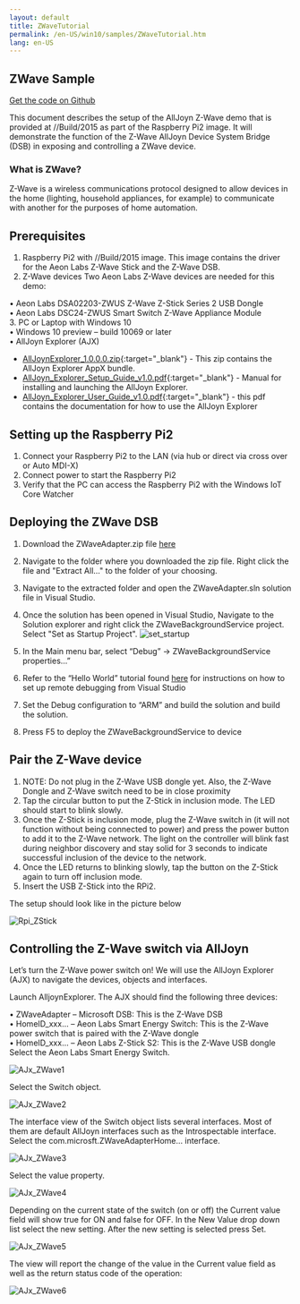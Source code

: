 ```yaml
---
layout: default
title: ZWaveTutorial
permalink: /en-US/win10/samples/ZWaveTutorial.htm
lang: en-US
---
```


## ZWave Sample

[Get the code on Github](https://github.com/ms-iot/samples/blob/develop/AllJoyn/AllJoynZWaveDemo/ZWaveAdapter.zip?raw=true)

This document describes the setup of the AllJoyn Z-Wave demo that is provided at //Build/2015 as part of the Raspberry Pi2 image. It will demonstrate the function of the Z-Wave AllJoyn Device System Bridge (DSB) in exposing and controlling a ZWave device. 

### What is ZWave?

Z-Wave is a wireless communications protocol designed to allow devices in the home (lighting, household appliances, for example) to communicate with another for the purposes of home automation.

## Prerequisites

1. Raspberry Pi2 with //Build/2015 image. This image contains the driver for the Aeon Labs Z-Wave Stick and the Z-Wave DSB. 
2. Z-Wave devices  Two Aeon Labs Z-Wave devices are needed for this demo: 

  • Aeon Labs DSA02203-ZWUS Z-Wave Z-Stick Series 2 USB Dongle  
  • Aeon Labs DSC24-ZWUS Smart Switch Z-Wave Appliance Module   
3. PC or Laptop with Windows 10   
  • Windows 10 preview – build 10069 or later  
  • AllJoyn Explorer (AJX) 
  
  * [AllJoynExplorer_1.0.0.0.zip](https://github.com/ms-iot/samples/blob/develop/AllJoyn/AllJoynExplorer/AllJoynExplorer_1.0.0.0.zip?raw=true){:target="_blank"} - This zip contains the AllJoyn Explorer AppX bundle.
  * [AllJoyn_Explorer_Setup_Guide_v1.0.pdf](https://github.com/ms-iot/samples/blob/develop/AllJoyn/AllJoynExplorer/AllJoyn_Explorer_Setup_Guide_v1.0.pdf?raw=true){:target="_blank"} - Manual for installing and launching the AllJoyn Explorer.
  * [AllJoyn_Explorer_User_Guide_v1.0.pdf](https://github.com/ms-iot/samples/blob/develop/AllJoyn/AllJoynExplorer/AllJoyn_Explorer_User_Guide_v1.0.pdf?raw=true){:target="_blank"} - this pdf contains the documentation for how to use the AllJoyn Explorer

## Setting up the Raspberry Pi2   

1. Connect your Raspberry Pi2 to the LAN (via hub or direct via cross over or Auto MDI-X)
2. Connect power to start the Raspberry Pi2
3. Verify that the PC can access the Raspberry Pi2 with the Windows IoT Core Watcher   
  
## Deploying the ZWave DSB  

1. Download the ZWaveAdapter.zip file [here](https://github.com/ms-iot/samples/blob/develop/AllJoyn/AllJoynZWaveDemo/ZWaveAdapter.zip?raw=true)
2. Navigate to the folder where you downloaded the zip file. Right click the file and "Extract All..." to the folder of your choosing.
3. Navigate to the extracted folder and open the ZWaveAdapter.sln solution file in Visual Studio.
4. Once the solution has been opened in Visual Studio, Navigate to the Solution explorer and right click the ZWaveBackgroundService project. Select "Set as Startup Project". ![set_startup]({{site.baseurl}}/images/AllJoyn/startup_proj.png)

5. 	In the Main menu bar, select “Debug” -> ZWaveBackgroundService properties…”
6.	Refer to the “Hello World” tutorial found [here](http://ms-iot.github.io/content/en-US/win10/samples/HelloWorld.htm) for instructions on how to set up remote debugging from Visual Studio
7.	Set the Debug configuration to “ARM” and build the solution and build the solution.
8.	Press F5 to deploy the ZWaveBackgroundService to device

## Pair the Z-Wave device  

1. NOTE: Do not plug in the Z-Wave USB dongle yet. Also, the Z-Wave Dongle and Z-Wave switch need to be in close proximity  
2. Tap the circular button to put the Z-Stick in inclusion mode.  The LED should start to blink slowly.   
3. Once the Z-Stick is inclusion mode, plug the Z-Wave switch in (it will not function without being connected to power) and press the power button to add it to the Z-Wave network.  The light on  the controller will blink fast during neighbor discovery and stay solid for 3 seconds to indicate successful inclusion of the device to the network.  
4. Once the LED returns to blinking slowly, tap the button on the Z-Stick again to turn off inclusion mode.  
6. Insert the USB Z-Stick into the RPi2.  

The setup should look like in the picture below  
 
![Rpi_ZStick]({{site.baseurl}}/images/AllJoyn/ZStick_RPi.png)

## Controlling the Z-Wave switch via AllJoyn  

Let’s turn the Z-Wave power switch on! We will use the AllJoyn Explorer (AJX) to navigate the devices, objects and interfaces.    

Launch AlljoynExplorer. The AJX should find the following three devices:  

• ZWaveAdapter  – Microsoft DSB: This is the Z-Wave DSB   
• HomeID_xxx…  – Aeon Labs Smart Energy Switch: This is the Z-Wave power switch that is paired with the Z-Wave dongle  
• HomeID_xxx…  – Aeon Labs Z-Stick S2: This is the Z-Wave USB dongle  Select the Aeon Labs Smart Energy Switch.  

![AJx_ZWave1]({{site.baseurl}}/images/AllJoyn/Ajx_shot1.jpg)
  
Select the Switch object.  

![AJx_ZWave2]({{site.baseurl}}/images/AllJoyn/Ajx_shot2.png)

  The interface view of the Switch object lists several interfaces. Most of them are default AllJoyn interfaces such as the Introspectable interface. Select the com.microsft.ZWaveAdapterHome… interface.  


![AJx_ZWave3]({{site.baseurl}}/images/AllJoyn/Ajx_shot3.png)
  
  
Select the value property.  

![AJx_ZWave4]({{site.baseurl}}/images/AllJoyn/Ajx_shot4.png)

  Depending on the current state of the switch (on or off) the Current value field will show true for ON and false for OFF. In the New Value drop down list select the new setting. After the new setting is selected press Set.  

![AJx_ZWave5]({{site.baseurl}}/images/AllJoyn/Ajx_shot5.png)
  
  The view will report the change of the value in the Current value field as well as the return status code of the operation:

![AJx_ZWave6]({{site.baseurl}}/images/AllJoyn/Ajx_shot6.png)
  


